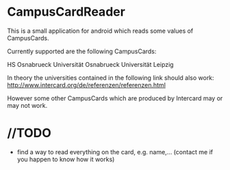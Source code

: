CampusCardReader
================

This is a small application for android which reads some values of CampusCards.

Currently supported are the following CampusCards:

HS Osnabrueck
Universität Osnabrueck
Universität Leipzig


In theory the universities contained in the following link should also work:
http://www.intercard.org/de/referenzen/referenzen.html

However some other CampusCards which are produced by Intercard may or may not work.

//TODO
================
+ find a way to read everything on the card, e.g. name,... (contact me if you happen to know how it works)